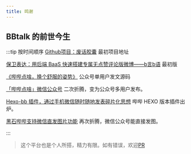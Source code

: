 ```yaml
---
title: 鸣谢
---
```


## BBtalk 的前世今生

:::tip 按时间顺序
[Github项目：废话胶囊](https://github.com/daibor/nonsense.fun) 最初项目地址

[保卫表达：用后端 BaaS 快速搭建专属无点赞评论版微博——b言b语](https://sspai.com/post/60024) 最初版

[《哔哔点啥，换个舒服的姿势》](https://bearye.cn/archives/488) 公众号单用户发文源码

[「哔哔点啥」微信公众号](https://immmmm.com/bb-by-wechat/) 二次折腾，变为公众号多用户发布。

[Hexo-bb 插件，通过手机微信随时随地发表碎片化思想](https://www.heson10.com/posts/25624.html) 哔哔 HEXO 版本插件出炉。

[黑石哔哔支持微信直发图片功能](https://www.heson10.com/posts/61220.html) 再次折腾，微信公众号能直接发图。

:::

> 这个平台也是个人所搭，精力有限。如有错误，欢迎[PR](https://github.com/BBtalkJS/BBtalk/edit/main/docs/thanks.md)